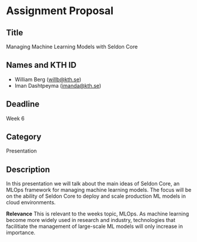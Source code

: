 # Assignment Proposal

## Title
Managing Machine Learning Models with Seldon Core

## Names and KTH ID

- William Berg (willb@kth.se)
- Iman Dashtpeyma (imanda@kth.se)

## Deadline
Week 6

## Category
Presentation

## Description
In this presentation we will talk about the main ideas of Seldon Core, an MLOps framework for managing machine learning models. The focus will be on the ability of Seldon Core to deploy and scale production ML models in cloud environments. 

**Relevance**
This is relevant to the weeks topic, MLOps. As machine learning become more widely used in research and industry, technologies that facilitiate the management of large-scale ML models will only increase in importance. 

